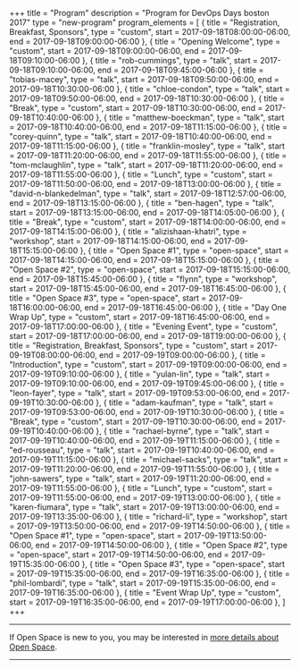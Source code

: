 +++
title = "Program"
description = "Program for DevOps Days boston 2017"
type = "new-program"
program_elements = [
    { title = "Registration, Breakfast, Sponsors", type = "custom", start = 2017-09-18T08:00:00-06:00, end = 2017-09-18T09:00:00-06:00 },
    { title = "Opening Welcome", type = "custom", start = 2017-09-18T09:00:00-06:00, end = 2017-09-18T09:10:00-06:00 },
    { title = "rob-cummings", type = "talk", start = 2017-09-18T09:10:00-06:00, end = 2017-09-18T09:45:00-06:00 },
    { title = "tobias-macey", type = "talk", start = 2017-09-18T09:50:00-06:00, end = 2017-09-18T10:30:00-06:00 },
    { title = "chloe-condon", type = "talk", start = 2017-09-18T09:50:00-06:00, end = 2017-09-18T10:30:00-06:00 },
    { title = "Break", type = "custom", start = 2017-09-18T10:30:00-06:00, end = 2017-09-18T10:40:00-06:00 },
    { title = "matthew-boeckman", type = "talk", start = 2017-09-18T10:40:00-06:00, end = 2017-09-18T11:15:00-06:00 },
    { title = "corey-quinn", type = "talk", start = 2017-09-18T10:40:00-06:00, end = 2017-09-18T11:15:00-06:00 },
    { title = "franklin-mosley", type = "talk", start = 2017-09-18T11:20:00-06:00, end = 2017-09-18T11:55:00-06:00 },
    { title = "tom-mclaughlin", type = "talk", start = 2017-09-18T11:20:00-06:00, end = 2017-09-18T11:55:00-06:00 },
    { title = "Lunch", type = "custom", start = 2017-09-18T11:50:00-06:00, end = 2017-09-18T13:00:00-06:00 },
    { title = "david-n-blankedelman", type = "talk", start = 2017-09-18T12:57:00-06:00, end = 2017-09-18T13:15:00-06:00 },
    { title = "ben-hagen", type = "talk", start = 2017-09-18T13:15:00-06:00, end = 2017-09-18T14:05:00-06:00 },
    { title = "Break", type = "custom", start = 2017-09-18T14:00:00-06:00, end = 2017-09-18T14:15:00-06:00 },
    { title = "alizishaan-khatri", type = "workshop", start = 2017-09-18T14:15:00-06:00, end = 2017-09-18T15:15:00-06:00 },
    { title = "Open Space #1", type = "open-space", start = 2017-09-18T14:15:00-06:00, end = 2017-09-18T15:15:00-06:00 },
    { title = "Open Space #2", type = "open-space", start = 2017-09-18T15:15:00-06:00, end = 2017-09-18T15:45:00-06:00 },
    { title = "flynn", type = "workshop", start = 2017-09-18T15:45:00-06:00, end = 2017-09-18T16:45:00-06:00 },
    { title = "Open Space #3", type = "open-space", start = 2017-09-18T16:00:00-06:00, end = 2017-09-18T16:45:00-06:00 },
    { title = "Day One Wrap Up", type = "custom", start = 2017-09-18T16:45:00-06:00, end = 2017-09-18T17:00:00-06:00 },
    { title = "Evening Event", type = "custom", start = 2017-09-18T17:00:00-06:00, end = 2017-09-18T19:00:00-06:00 },
    { title = "Registration, Breakfast, Sponsors", type = "custom", start = 2017-09-19T08:00:00-06:00, end = 2017-09-19T09:00:00-06:00 },
    { title = "Introduction", type = "custom", start = 2017-09-19T09:00:00-06:00, end = 2017-09-19T09:10:00-06:00 },
    { title = "yulan-lin", type = "talk", start = 2017-09-19T09:10:00-06:00, end = 2017-09-19T09:45:00-06:00 },
    { title = "leon-fayer", type = "talk", start = 2017-09-19T09:53:00-06:00, end = 2017-09-19T10:30:00-06:00 },
    { title = "adam-kaufman", type = "talk", start = 2017-09-19T09:53:00-06:00, end = 2017-09-19T10:30:00-06:00 },
    { title = "Break", type = "custom", start = 2017-09-19T10:30:00-06:00, end = 2017-09-19T10:40:00-06:00 },
    { title = "rachael-byrne", type = "talk", start = 2017-09-19T10:40:00-06:00, end = 2017-09-19T11:15:00-06:00 },
    { title = "ed-rousseau", type = "talk", start = 2017-09-19T10:40:00-06:00, end = 2017-09-19T11:15:00-06:00 },
    { title = "michael-sacks", type = "talk", start = 2017-09-19T11:20:00-06:00, end = 2017-09-19T11:55:00-06:00 },
    { title = "john-sawers", type = "talk", start = 2017-09-19T11:20:00-06:00, end = 2017-09-19T11:55:00-06:00 },
    { title = "Lunch", type = "custom", start = 2017-09-19T11:55:00-06:00, end = 2017-09-19T13:00:00-06:00 },
    { title = "karen-fiumara", type = "talk", start = 2017-09-19T13:00:00-06:00, end = 2017-09-19T13:35:00-06:00 },
    { title = "richard-li", type = "workshop", start = 2017-09-19T13:50:00-06:00, end = 2017-09-19T14:50:00-06:00 },
    { title = "Open Space #1", type = "open-space", start = 2017-09-19T13:50:00-06:00, end = 2017-09-19T14:50:00-06:00 },
    { title = "Open Space #2", type = "open-space", start = 2017-09-19T14:50:00-06:00, end = 2017-09-19T15:35:00-06:00 },
    { title = "Open Space #3", type = "open-space", start = 2017-09-19T15:35:00-06:00, end = 2017-09-19T16:35:00-06:00 },
    { title = "phil-lombardi", type = "talk", start = 2017-09-19T15:35:00-06:00, end = 2017-09-19T16:35:00-06:00 },
    { title = "Event Wrap Up", type = "custom", start = 2017-09-19T16:35:00-06:00, end = 2017-09-19T17:00:00-06:00 },
]
+++
<div class = "row">
  <div class = "col">
    <hr />
    If Open Space is new to you, you may be interested in <a href="/pages/open-space-format">more details about Open Space</a>.
    <hr />
  </div>
</div>
